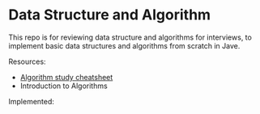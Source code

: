 # Data Structure and Algorithm

This repo is for reviewing data structure and algorithms for interviews, to implement basic data structures and algorithms from scratch in Jave.

Resources:
- [Algorithm study cheatsheet](https://www.techinterviewhandbook.org/algorithms/study-cheatsheet/)
- Introduction to Algorithms

Implemented:
